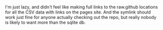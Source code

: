 I'm just lazy, and didn't feel like making full links to the raw.github locations for all the CSV data with links on the pages site.  And the symlink should work just fine for anyone actually checking out the repo, but really nobody is likely to want more than the sqlite db.
